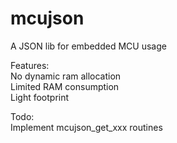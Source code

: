 # mcujson
A JSON lib for embedded MCU usage

Features:<br>
No dynamic ram allocation<br>
Limited RAM consumption<br>
Light footprint<br>

Todo:<br>
Implement mcujson_get_xxx routines


